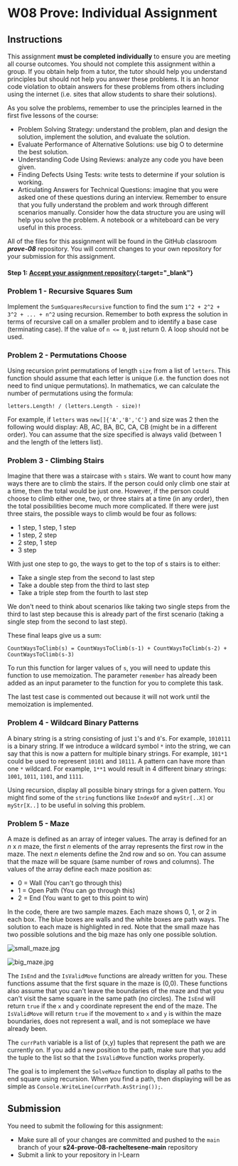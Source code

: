 # W08 Prove: Individual Assignment
## Instructions
This assignment **must be completed individually** to ensure you are meeting all course outcomes. You should not complete this assignment within a group. If you obtain help from a tutor, the tutor should help you understand principles but should not help you answer these problems. It is an honor code violation to obtain answers for these problems from others including using the internet (i.e. sites that allow students to share their solutions).

As you solve the problems, remember to use the principles learned in the first five lessons of the course:
* Problem Solving Strategy: understand the problem, plan and design the solution, implement the solution, and evaluate the solution.
* Evaluate Performance of Alternative Solutions: use big O to determine the best solution.
* Understanding Code Using Reviews: analyze any code you have been given.
* Finding Defects Using Tests: write tests to determine if your solution is working.
* Articulating Answers for Technical Questions: imagine that you were asked one of these questions during an interview. Remember to ensure that you fully understand the problem and work through different scenarios manually. Consider how the data structure you are using will help you solve the problem. A notebook or a whiteboard can be very useful in this process.

All of the files for this assignment will be found in the GitHub classroom ***prove-08*** repository. You will commit changes to your own repository for your submission for this assignment.

#### Step 1: [Accept your assignment repository](prove-classroom){:target="_blank"}

### Problem 1 - Recursive Squares Sum
Implement the `SumSquaresRecursive` function to find the sum `1^2 + 2^2 + 3^2 + ... + n^2` using recursion. Remember to both express the solution in terms of recursive call on a smaller problem and to identify a base case (terminating case). If the value of `n <= 0`, just return 0. A loop should not be used.

### Problem 2 - Permutations Choose
Using recursion print permutations of length `size` from a list of `letters`. This function should assume that each letter is unique (i.e. the function does not need to find unique permutations). In mathematics, we can calculate the number of permutations using the formula:

`letters.Length! / (letters.Length - size)!`

For example, if `letters` was `new[]{'A','B','C'}` and size was 2 then the following would display: AB, AC, BA, BC, CA, CB (might be in a different order). You can assume that the size specified is always valid (between 1 and the length of the letters list).

### Problem 3 - Climbing Stairs
Imagine that there was a staircase with `s` stairs. We want to count how many ways there are to climb the stairs. If the person could only climb one stair at a time, then the total would be just one. However, if the person could choose to climb either one, two, or three stairs at a time (in any order), then the total possibilities become much more complicated. If there were just three stairs, the possible ways to climb would be four as follows:
* 1 step, 1 step, 1 step
* 1 step, 2 step
* 2 step, 1 step
* 3 step

With just one step to go, the ways to get to the top of s stairs is to either:
* Take a single step from the second to last step
* Take a double step from the third to last step
* Take a triple step from the fourth to last step

We don't need to think about scenarios like taking two single steps from the third to last step because this is already part of the first scenario (taking a single step from the second to last step).

These final leaps give us a sum:

`CountWaysToClimb(s) = CountWaysToClimb(s-1) + CountWaysToClimb(s-2) + CountWaysToClimb(s-3)`

To run this function for larger values of `s`, you will need to update this function to use memoization. The parameter `remember` has already been added as an input parameter to the function for you to complete this task.

The last test case is commented out because it will not work until the memoization is implemented.

### Problem 4 - Wildcard Binary Patterns
A binary string is a string consisting of just `1`'s and `0`'s. For example, `1010111` is a binary string. If we introduce a wildcard symbol `*` into the string, we can say that this is now a pattern for multiple binary strings. For example, `101*1` could be used to represent `10101` and `10111`. A pattern can have more than one `*` wildcard. For example, `1**1` would result in 4 different binary strings: `1001`, `1011`, `1101`, and `1111`.

Using recursion, display all possible binary strings for a given pattern. You might find some of the `string` functions like `IndexOf` and `myStr[..X]` or `myStr[X..]`  to be useful in solving this problem.

### Problem 5 - Maze
A maze is defined as an array of integer values. The array is defined for an *n* x *n* maze, the first *n* elements of the array represents the first row in the maze. The next *n* elements define the 2nd row and so on. You can assume that the maze will be square (same number of rows and columns). The values of the array define each maze position as:
* 0 = Wall (You can't go through this)
* 1 = Open Path (You can go through this)
* 2 = End (You want to get to this point to win)

In the code, there are two sample mazes. Each maze shows 0, 1, or 2 in each box. The blue boxes are walls and the white boxes are path ways. The solution to each maze is highlighted in red. Note that the small maze has two possible solutions and the big maze has only one possible solution.

![small_maze.jpg](https://byui-cse.github.io/cse212-csharp/lesson08/small_maze.jpg)

![big_maze.jpg](https://byui-cse.github.io/cse212-csharp/lesson08/big_maze.jpg)

The `IsEnd` and the `IsValidMove` functions are already written for you. These functions assume that the first square in the maze is (0,0). These functions also assume that you can't leave the boundaries of the maze and that you can't visit the same square in the same path (no circles). The `IsEnd` will return `true` if the `x` and `y` coordinate represent the end of the maze. The `IsValidMove` will return `true` if the movement to `x` and `y` is within the maze boundaries, does not represent a wall, and is not someplace we have already been.

The `currPath` variable is a list of (x,y) tuples that represent the path we are currently on. If you add a new position to the path, make sure that you add the tuple to the list so that the `IsValidMove` function works properly.

The goal is to implement the `SolveMaze` function to display all paths to the end square using recursion. When you find a path, then displaying will be as simple as `Console.WriteLine(currPath.AsString());`.

## Submission
You need to submit the following for this assignment:
* Make sure all of your changes are committed and pushed to the `main` branch of your **s24-prove-08-racheltesene-main** repository
* Submit a link to your repository in I-Learn
